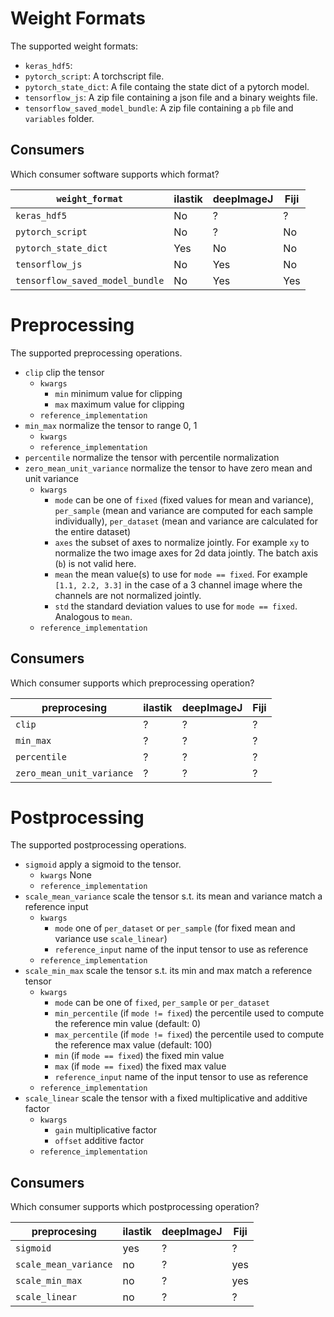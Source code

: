 # Weight Formats

The supported weight formats:

- `keras_hdf5`: 
- `pytorch_script`: A torchscript file.
- `pytorch_state_dict`: A file containg the state dict of a pytorch model.
- `tensorflow_js`: A zip file containing a json file and a binary weights file.
- `tensorflow_saved_model_bundle`: A zip file containing a `pb` file and `variables` folder.

## Consumers

Which consumer software supports which format?

| `weight_format`       | ilastik | deepImageJ | Fiji |
| --------------------- | ------- | ---------- | ---- |
|  `keras_hdf5`         | No      | ?          | ?    | 
|  `pytorch_script`     | No      | ?          | No   |
|  `pytorch_state_dict` | Yes     | No         | No   |
|  `tensorflow_js`      | No      | Yes        | No   |
|  `tensorflow_saved_model_bundle` | No | Yes | Yes |


# Preprocessing

The supported preprocessing operations.

- `clip` clip the tensor
  - `kwargs`
    - `min` minimum value for clipping
    - `max` maximum value for clipping
  - `reference_implementation`
- `min_max` normalize the tensor to range 0, 1
  - `kwargs`
  - `reference_implementation`
- `percentile` normalize the tensor with percentile normalization
- `zero_mean_unit_variance` normalize the tensor to have zero mean and unit variance
  - `kwargs`
    - `mode` can be one of `fixed` (fixed values for mean and variance), `per_sample` (mean and variance are computed for each sample individually), `per_dataset` (mean and variance are calculated for the entire dataset)
    - `axes` the subset of axes to normalize jointly. For example `xy` to normalize the two image axes for 2d data jointly. The batch axis (`b`) is not valid here.
    - `mean` the mean value(s) to use for `mode == fixed`. For example `[1.1, 2.2, 3.3]` in the case of a 3 channel image where the channels are not normalized jointly.
    - `std` the standard deviation values to use for `mode == fixed`. Analogous to `mean`.
  - `reference_implementation`

## Consumers

Which consumer supports which preprocessing operation?

| preprocesing          | ilastik | deepImageJ | Fiji |
| --------------------- | ------- | ---------- | ---- |
|  `clip`               | ?       | ?          | ?    | 
|  `min_max`            | ?       | ?          | ?    |
|  `percentile`         | ?       | ?          | ?    |
|  `zero_mean_unit_variance` | ?  | ?          | ?    |


# Postprocessing

The supported postprocessing operations.

- `sigmoid` apply a sigmoid to the tensor.
  - `kwargs` None
  - `reference_implementation`
- `scale_mean_variance` scale the tensor s.t. its mean and variance match a reference input 
  - `kwargs`
    - `mode` one of `per_dataset` or `per_sample` (for fixed mean and variance use `scale_linear`)
    - `reference_input` name of the input tensor to use as reference
  - `reference_implementation`
- `scale_min_max` scale the tensor s.t. its min and max match a reference tensor
  - `kwargs`
    - `mode` can be one of `fixed`, `per_sample` or `per_dataset`
    - `min_percentile` (if `mode != fixed`) the percentile used to compute the reference min value (default: 0)
    - `max_percentile` (if `mode != fixed`) the percentile used to compute the reference max value (default: 100)
    - `min` (if `mode == fixed`) the fixed min value
    - `max` (if `mode == fixed`) the fixed max value
    - `reference_input` name of the input tensor to use as reference
  - `reference_implementation`
- `scale_linear` scale the tensor with a fixed multiplicative and additive factor
  - `kwargs`
    - `gain` multiplicative factor
    - `offset` additive factor
  - `reference_implementation`

## Consumers

Which consumer supports which postprocessing operation?

| preprocesing          | ilastik | deepImageJ | Fiji |
| --------------------- | ------- | ---------- | ---- |
|  `sigmoid`            | yes     | ?          | ?    | 
|  `scale_mean_variance`| no      | ?          | yes  |
|  `scale_min_max`      | no      | ?          | yes  |
|  `scale_linear`       | no      | ?          | ?    |

